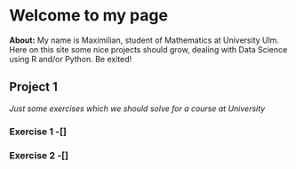 # Welcome to my page

**About:** My name is Maximilian, student of Mathematics at University Ulm. Here on this site some nice projects should grow, dealing with Data Science using R and/or Python.
Be exited!

## Project 1 
*Just some exercises which we should solve for a course at University*
### Exercise 1 -[]

### Exercise 2 -[]



